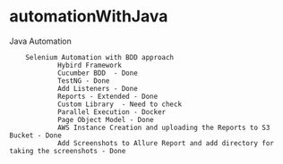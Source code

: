 # automationWithJava
 Java Automation
        
        Selenium Automation with BDD approach 
                Hybird Framework
                Cucumber BDD  - Done
                TestNG - Done
                Add Listeners - Done
                Reports - Extended - Done
                Custom Library  - Need to check
                Parallel Execution - Docker 
                Page Object Model - Done
                AWS Instance Creation and uploading the Reports to S3 Bucket - Done
                Add Screenshots to Allure Report and add directory for taking the screenshots - Done
